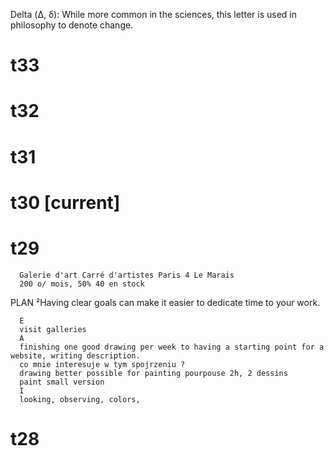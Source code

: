 Delta (Δ, δ): While more common in the sciences, this letter is used in philosophy to denote change.

# t33
# t32
# t31
# t30 [current]
# t29 
      Galerie d'art Carré d'artistes Paris 4 Le Marais
      200 o/ mois, 50% 40 en stock

PLAN
²Having clear goals can make it easier to dedicate time to your work.

      E
      visit galleries
      A 
      finishing one good drawing per week to having a starting point for a website, writing description. 
      co mnie interesuje w tym spojrzeniu ? 
      drawing better possible for painting pourpouse 2h, 2 dessins
      paint small version
      I 
      looking, observing, colors, 
# t28

